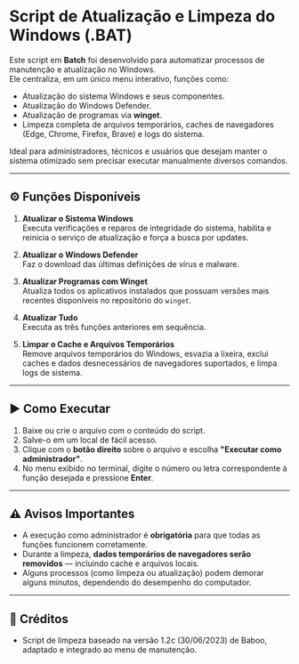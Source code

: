# Script de Atualização e Limpeza do Windows (.BAT)

Este script em **Batch** foi desenvolvido para automatizar processos de manutenção e atualização no Windows.  
Ele centraliza, em um único menu interativo, funções como:

- Atualização do sistema Windows e seus componentes.
- Atualização do Windows Defender.
- Atualização de programas via **winget**.
- Limpeza completa de arquivos temporários, caches de navegadores (Edge, Chrome, Firefox, Brave) e logs do sistema.

Ideal para administradores, técnicos e usuários que desejam manter o sistema otimizado sem precisar executar manualmente diversos comandos.

---

## ⚙️ Funções Disponíveis

1. **Atualizar o Sistema Windows**  
   Executa verificações e reparos de integridade do sistema, habilita e reinicia o serviço de atualização e força a busca por updates.

2. **Atualizar o Windows Defender**  
   Faz o download das últimas definições de vírus e malware.

3. **Atualizar Programas com Winget**  
   Atualiza todos os aplicativos instalados que possuam versões mais recentes disponíveis no repositório do `winget`.

4. **Atualizar Tudo**  
   Executa as três funções anteriores em sequência.

5. **Limpar o Cache e Arquivos Temporários**  
   Remove arquivos temporários do Windows, esvazia a lixeira, exclui caches e dados desnecessários de navegadores suportados, e limpa logs de sistema.

---

## ▶️ Como Executar

1. Baixe ou crie o arquivo com o conteúdo do script.
2. Salve-o em um local de fácil acesso.
3. Clique com o **botão direito** sobre o arquivo e escolha **"Executar como administrador"**.
4. No menu exibido no terminal, digite o número ou letra correspondente à função desejada e pressione **Enter**.

---

## ⚠️ Avisos Importantes

- A execução como administrador é **obrigatória** para que todas as funções funcionem corretamente.  
- Durante a limpeza, **dados temporários de navegadores serão removidos** — incluindo cache e arquivos locais.
- Alguns processos (como limpeza ou atualização) podem demorar alguns minutos, dependendo do desempenho do computador.

---

## 📜 Créditos

- Script de limpeza baseado na versão 1.2c (30/06/2023) de Baboo, adaptado e integrado ao menu de manutenção.
